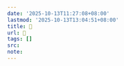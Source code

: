 ```yaml
---
date: '2025-10-13T11:27:08+08:00'
lastmod: '2025-10-13T13:04:51+08:00'
title: 󰕱
url: 󰕱
tags: []
src:
note:
---
```

